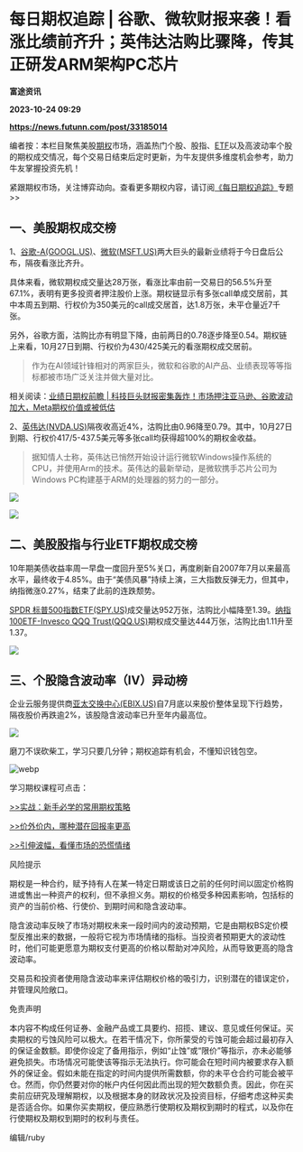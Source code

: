 # 每日期权追踪 | 谷歌、微软财报来袭！看涨比绩前齐升；英伟达沽购比骤降，传其正研发ARM架构PC芯片
**富途资讯**

**2023-10-24 09:29**

**https://news.futunn.com/post/33185014**

编者按：本栏目聚焦美股[期权](https://course.futunn.com/course/1188?news_content_link_id=470&news_content_link_type=textlink_learning)市场，涵盖热门个股、股指、[ETF](https://course.futunn.com/course/1194?news_content_link_id=385&news_content_link_type=textlink_learning)以及高波动率个股的期权成交情况，每个交易日结束后定时更新，为牛友提供多维度机会参考，助力牛友掌握投资先机！

紧跟期权市场，关注博弈动向。查看更多期权内容，请订阅[《每日期权追踪》](https://news.futunn.com/news-topics/1333)专题>>

一、美股期权成交榜
---------

1、[谷歌-A(GOOGL.US)](https://www.futunn.com/quote/stock?m=us&code=GOOGL)、[微软(MSFT.US)](https://www.futunn.com/quote/stock?m=us&code=MSFT)两大巨头的最新业绩将于今日盘后公布，隔夜看涨比齐升。

具体来看，微软期权成交量达28万张，看涨比率由前一交易日的56.5%升至67.1%，表明有更多投资者押注股价上涨。期权链显示有多张call单成交居前，其中本周五到期、行权价为350美元的call成交居首，达1.8万张，未平仓量近7千张。

另外，谷歌方面，沽购比亦有明显下降，由前两日的0.78逐步降至0.54。期权链上来看，10月27日到期、行权价为430/425美元的看涨期权成交居前。

> 作为在AI领域针锋相对的两家巨头，微软和谷歌的AI产品、业绩表现等等指标都被市场广泛关注并做大量对比。

相关阅读：[业绩日期权前瞻 | 科技巨头财报密集轰炸！市场押注亚马逊、谷歌波动加大，Meta期权价值或被低估](https://news.futunn.com/post/33139758)

2、[英伟达(NVDA.US)](https://www.futunn.com/quote/stock?m=us&code=NVDA)隔夜收高近4%，沽购比由0.96降至0.79。其中，10月27日到期、行权价417/5-437.5美元等多张call均获得超100%的期权金收益。

> 据知情人士称，英伟达已悄然开始设计运行微软Windows操作系统的CPU，并使用Arm的技术。英伟达的最新举动，是微软携手芯片公司为Windows PC构建基于ARM的处理器的努力的一部分。

![](https://postimg.futunn.com/16981387425208098228574.jpeg)

![](https://postimg.futunn.com/16981346927607453974386.png)

二、美股股指与行业ETF期权成交榜
-----------------

10年期美债收益率周一早盘一度回升至5%关口，再度刷新自2007年7月以来最高水平，最终收于4.85%。由于“美债风暴”持续上演，三大指数反弹无力，但其中，纳指微涨0.27%，结束了此前的连跌颓势。

[SPDR 标普500指数ETF(SPY.US)](https://www.futunn.com/quote/stock?m=us&code=SPY)成交量达952万张，沽购比小幅降至1.39。[纳指100ETF-Invesco QQQ Trust(QQQ.US)](https://www.futunn.com/quote/stock?m=us&code=QQQ)期权成交量达444万张，沽购比由1.11升至1.37。

![](https://postimg.futunn.com/16981330537261525796104.png)

三、个股隐含波动率（IV）异动榜
----------------

企业云服务提供商[亚太交换中心(EBIX.US)](https://www.futunn.com/quote/stock?m=us&code=EBIX)自7月底以来股价整体呈现下行趋势，隔夜股价再跌逾2%，该股隐含波动率已升至年内最高位。

![](https://postimg.futunn.com/16981332883305785751172.png)

磨刀不误砍柴工，学习只要几分钟；期权追踪有机会，不懂知识钱包空。

![webp](https://emoticon.futunn.com/small_emoticon_2212/80px/038.png?imageMogr2/ignore-error/1/format/webp)

学习期权课程可点击：

[\>>实战：新手必学的常用期权策略](https://q.futunn.com/feed/110157305151492?global_content=%7B%22promote_id%22%3A13766%2C%22sub_promote_id%22%3A5%7D)

[\>>价外价内，哪种潜在回报率更高](https://www.futunn.com/hk/learn/detail-is-the-potential-return-of-out-of-price-vs-intra-price-options-higher-54166-220431017?global_content=%7B%22promote_id%22%3A13766,%22sub_promote_id%22%3A14%7D)

[\>>引伸波幅，看懂市场的恐慌情绪](https://www.futunn.com/learn/detail-extruded-volatility-to-understand-market-panic-sentiment-54166-220467044?global_content=%7B%22promote_id%22%3A13766,%22sub_promote_id%22%3A14%7D)

风险提示

期权是一种合约，赋予持有人在某一特定日期或该日之前的任何时间以固定价格购进或售出一种资产的权利，但不承担义务。期权的价格受多种因素影响，包括标的资产的当前价格、行使价、到期时间和隐含波动率。

隐含波动率反映了市场对期权未来一段时间内的波动预期，它是由期权BS定价模型反推出来的数据，一般将它视为市场情绪的指标。当投资者预期更大的波动性时，他们可能更愿意为期权支付更高的价格以帮助对冲风险，从而导致更高的隐含波动率。

交易员和投资者使用隐含波动率来评估期权价格的吸引力，识别潜在的错误定价，并管理风险敞口。

免责声明

本内容不构成任何证券、金融产品或工具要约、招揽、建议、意见或任何保证。买卖期权的亏蚀风险可以极大。在若干情况下，你所蒙受的亏蚀可能会超过最初存入的保证金数额。即使你设定了备用指示，例如“止蚀”或“限价”等指示，亦未必能够避免损失。市场情况可能使该等指示无法执行。你可能会在短时间内被要求存入额外的保证金。假如未能在指定的时间内提供所需数额，你的未平仓合约可能会被平仓。然而，你仍然要对你的帐户内任何因此而出现的短欠数额负责。因此，你在买卖前应研究及理解期权，以及根据本身的财政状况及投资目标，仔细考虑这种买卖是否适合你。如果你买卖期权，便应熟悉行使期权及期权到期时的程式，以及你在行使期权及期权到期时的权利与责任。

编辑/ruby